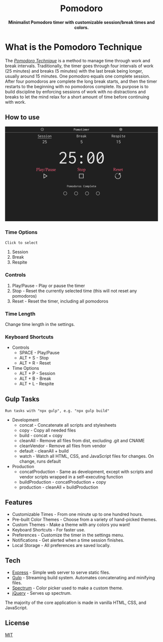 <h1 align="center">Pomodoro</h1>

<h4 align="center">Minimalist Pomodoro timer with customizable session/break times and colors.</h4>

# What is the Pomodoro Technique

The [*Pomodoro Technique*](https://en.wikipedia.org/wiki/Pomodoro_Technique) is a method to manage time through work and break intervals. Traditionally, the timer goes through four intervals of work (25 minutes) and breaks (5 minutes) with the last break being longer, usually around 15 minutes. One pomodoro equals one complete session. After four pomodoros are complete the long break starts, and then the timer restarts to the beginning with no pomodoros complete. Its purpose is to build discipline by enforcing sessions of work with no distractions and breaks to let the mind relax for a short amount of time before continuing with work.

## How to use

![Pomodoro Guide](docs/pomodoro-guide.png)

### Time Options

    Click to select
  
1. Session
2. Break
3. Respite

### Controls

1. Play/Pause - Play or pause the timer
2. Stop - Reset the currently selected time (this will not reset any pomodoros)
3. Reset - Reset the timer, including all pomodoros

### Time Length

Change time length in the settings.

### Keyboard Shortcuts

* Controls
  * SPACE - Play/Pause
  * ALT + S - Stop
  * ALT + R - Reset
* Time Options
  * ALT + P - Session
  * ALT + B - Break
  * ALT + L - Respite

## Gulp Tasks

    Run tasks with "npx gulp", e.g. "npx gulp build"

* Development
  * concat - Concatenate all scripts and stylesheets
  * copy - Copy all needed files
  * build - concat + copy
  * cleanAll - Remove all files from dist, excluding .git and CNAME
  * cleanVendor - Remove all files from vendor
  * default - cleanAll + build
  * watch - Watch all HTML, CSS, and JavaScript files for changes. On change, runs default
* Production
  * concatProduction - Same as development, except with scripts and vendor scripts wrapped in a self-executing function
  * buildProduction - concatProduction + copy
  * production - cleanAll + buildProduction

## Features

* Customizable Times - From one minute up to one hundred hours.
* Pre-built Color Themes - Choose from a variety of hand-picked themes.
* Custom Themes - Make a theme with any colors you want!
* Keyboard Shortcuts - For faster use.
* Preferences - Customize the timer in the settings menu.
* Notifications - Get alerted when a time session finishes.
* Local Storage - All preferences are saved locally.

## Tech

* [Express](https://expressjs.com/) - Simple web server to serve static files.
* [Gulp](https://gulpjs.com/) - Streaming build system. Automates concatenating and minifying files.
* [Spectrum](https://bgrins.github.io/spectrum/) - Color picker used to make a custom theme.
* [jQuery](https://jquery.com/) - Serves up spectrum.

The majority of the core application is made in vanilla HTML, CSS, and JavaScript.

## License

[MIT](LICENSE)
